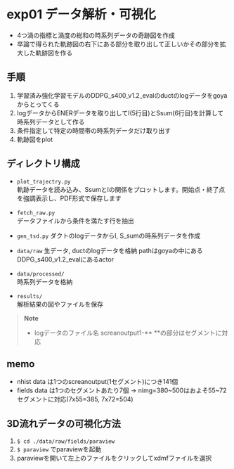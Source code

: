 # exp01 データ解析・可視化

- 4つ渦の指標と渦度の総和の時系列データの奇跡図を作成
- 卒論で得られた軌跡図の右下にある部分を取り出して正しいかその部分を拡大した軌跡図を作る

## 手順
1. 学習済み強化学習モデルのDDPG_s400_v1.2_evalのductのlogデータをgoyaからとってくる
2. logデータからENERデータを取り出してI(5行目)とSsum(6行目)を計算して時系列データとして作る
3. 条件指定して特定の時間帯の時系列データだけ取り出す
4. 軌跡図をplot

## ディレクトリ構成

- `plot_trajectry.py`  
  軌跡データを読み込み、SsumとIの関係をプロットします。開始点・終了点を強調表示し、PDF形式で保存します

- `fetch_raw.py`  
  データファイルから条件を満たす行を抽出

- `gen_tsd.py`
  ダクトのlogデータからI, S_sumの時系列データを作成

- `data/raw`
  生データ, ductのlogデータを格納 
  pathはgoyaの中にあるDDPG_s400_v1.2_evalにあるactor

- `data/processed/`  
  時系列データを格納

- `results/`  
  解析結果の図やファイルを保存


> **Note** 
> - logデータのファイル名 screanoutput1-** **の部分はセグメントに対応

## memo
- nhist data は1つのscreanoutput(1セグメント)につき141個
- fields data は1つのセグメントあたり7個 -> nimg=380~500はおよそ55~72セグメントに対応(7x55=385, 7x72=504)

## 3D流れデータの可視化方法
1. `$ cd ./data/raw/fields/paraview`
2. `$ paraview` でparaviewを起動
3. paraviewを開いて左上のファイルをクリックしてxdmfファイルを選択

